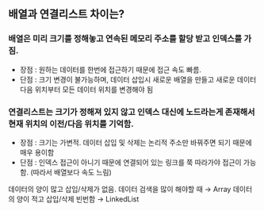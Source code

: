 ## 배열과 연결리스트 차이는?

### 배열은 미리 크기를 정해놓고 연속된 메모리 주소를 할당 받고 인덱스를 가짐. 

- 장점 : 원하는 데이터를 한번에 접근하기 때문에 접근 속도 빠름.
- 단점 : 크기 변경이 불가능하며, 데이터 삽입시 새로운 배열을 만들고 새로운 데이터 다음 위치부터 모든 데이터 위치를 변경해야 됨

### 연결리스트는 크기가 정해져 있지 않고 인덱스 대신에 노드라는게 존재해서 현재 위치의 이전/다음 위치를 기억함.

- 장점 : 크기는 가변적. 데이터 삽입 및 삭제는 논리적 주소만 바꿔주면 되기 때문에 매우 용이함
- 단점 : 인덱스 접근이 아니기 때문에 연결되어 있는 링크를 쭉 따라가야 접근이 가능함. (따라서 배열보다 속도 느림)

데이터의 양이 많고 삽입/삭제가 없음. 데이터 검색을 많이 해야할 때 → Array
데이터의 양이 적고 삽입/삭제 빈번함 → LinkedList